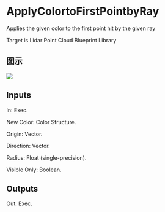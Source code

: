 # ApplyColortoFirstPointbyRay

Applies the given color to the first point hit by the given ray

Target is Lidar Point Cloud Blueprint Library

## 图示

![]($-20221218-19424687.png)

## Inputs

In: Exec.

New Color: Color Structure.

Origin: Vector.

Direction: Vector.

Radius: Float (single-precision).

Visible Only: Boolean.  

## Outputs

Out: Exec.

